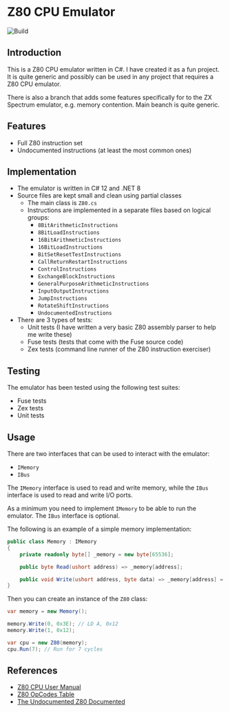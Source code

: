 # Z80 CPU Emulator

![Build](https://github.com/oldbit-com/Z80Cpu/actions/workflows/build.yml/badge.svg)

## Introduction
This is a Z80 CPU emulator written in C#. I have created it as a fun project. It is quite generic and possibly can be 
used in any project that requires a Z80 CPU emulator.

There is also a branch that adds some features specifically for to the ZX Spectrum emulator, e.g.
memory contention. Main beanch is quite generic.

## Features
- Full Z80 instruction set
- Undocumented instructions (at least the most common ones)

## Implementation
- The emulator is written in C# 12 and .NET 8
- Source files are kept small and clean using partial classes
  - The main class is `Z80.cs`
  - Instructions are implemented in a separate files based on logical groups:
    - `8BitArithmeticInstructions`
    - `8BitLoadInstructions`
    - `16BitArithmeticInstructions`
    - `16BitLoadInstructions`
    - `BitSetResetTestInstructions`
    - `CallReturnRestartInstructions`
    - `ControlInstructions`
    - `ExchangeBlockInstructions`
    - `GeneralPurposeArithmeticInstructions`
    - `InputOutputInstructions`
    - `JumpInstructions`
    - `RotateShiftInstructions`
    - `UndocumentedInstructions`
- There are 3 types of tests:
  - Unit tests (I have written a very basic Z80 assembly parser to help me write these)
  - Fuse tests (tests that come with the Fuse source code)
  - Zex tests (command line runner of the Z80 instruction exerciser)

## Testing
The emulator has been tested using the following test suites:
- Fuse tests
- Zex tests
- Unit tests

## Usage
There are two interfaces that can be used to interact with the emulator:
- `IMemory`
- `IBus`

The `IMemory` interface is used to read and write memory, while the `IBus` interface is used to read and write I/O ports.

As a minimum you need to implement `IMemory` to be able to run the emulator. The `IBus` interface is optional.

The following is an example of a simple memory implementation:
```csharp
public class Memory : IMemory
{
    private readonly byte[] _memory = new byte[65536];

    public byte Read(ushort address) => _memory[address];

    public void Write(ushort address, byte data) => _memory[address] = data;
}
```
Then you can create an instance of the `Z80` class:
```csharp
var memory = new Memory();

memory.Write(0, 0x3E); // LD A, 0x12
memory.Write(1, 0x12);

var cpu = new Z80(memory);
cpu.Run(7); // Run for 7 cycles
```

## References
- [Z80 CPU User Manual](http://www.zilog.com/docs/z80/um0080.pdf)
- [Z80 OpCodes Table](http://clrhome.org/table/)
- [The Undocumented Z80 Documented](http://www.z80.info/zip/z80-documented.pdf)
